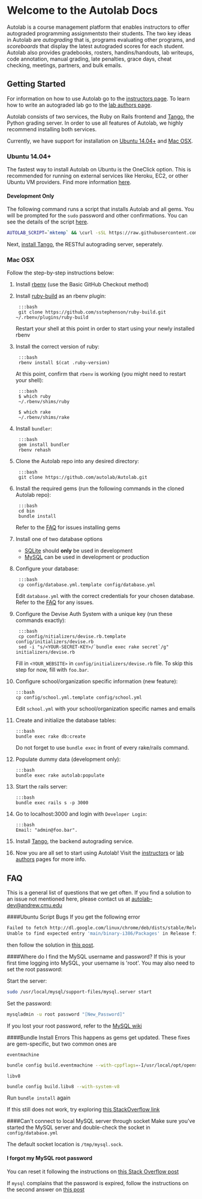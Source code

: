 # Welcome to the Autolab Docs

Autolab is a course management platform that enables instructors to offer autograded programming assignmentsto their students. The two key  ideas in Autolab are *autograding* that is, programs evaluating other programs, and *scoreboards* that display the latest autograded scores for each student. Autolab also provides gradebooks, rosters, handins/handouts, lab writeups, code annotation, manual grading, late penalties, grace days, cheat checking, meetings, partners, and bulk emails.

## Getting Started

For information on how to use Autolab go to the [instructors page](/instructors). To learn how to write an autograded lab go to the [lab authors page](/lab).

Autolab consists of two services, the Ruby on Rails frontend and [Tango](/tango), the Python grading server. In order to use all features of Autolab, we highly recommend installing both services.

Currently, we have support for installation on [Ubuntu 14.04+](#ubuntu-1404) and [Mac OSX](#mac-osx).

### Ubuntu 14.04+

The fastest way to install Autolab on Ubuntu is the OneClick option. This is recommended for running on external services like Heroku, EC2, or other Ubuntu VM providers. Find more information [here](/one-click).

#### Development Only

The following command runs a script that installs Autolab and all gems. You will be prompted for the `sudo` password and other confirmations. You can see the details of the script [here](https://github.com/autolab/Autolab/blob/master/bin/setup.sh).

```bash
AUTOLAB_SCRIPT=`mktemp` && \curl -sSL https://raw.githubusercontent.com/autolab/Autolab/master/bin/setup.sh > $AUTOLAB_SCRIPT && \bash $AUTOLAB_SCRIPT
```

Next, [install Tango](/tango), the RESTful autograding server, seperately.

### Mac OSX

Follow the step-by-step instructions below:

1. Install [rbenv](https://github.com/sstephenson/rbenv) (use the Basic GitHub Checkout method)

2. Install [ruby-build](https://github.com/sstephenson/ruby-build) as an rbenv plugin:
		
		:::bash
        git clone https://github.com/sstephenson/ruby-build.git ~/.rbenv/plugins/ruby-build
   Restart your shell at this point in order to start using your newly installed rbenv
        

3. Install the correct version of ruby:
        
        :::bash
        rbenv install $(cat .ruby-version)
   At this point, confirm that `rbenv` is working (you might need to restart your shell):
        
        :::bash
        $ which ruby
        ~/.rbenv/shims/ruby

        $ which rake
        ~/.rbenv/shims/rake

4. Install `bundler`:
        
        :::bash
        gem install bundler
        rbenv rehash

5. Clone the Autolab repo into any desired directory:
        
        :::bash
        git clone https://github.com/autolab/Autolab.git

6. Install the required gems (run the following commands in the cloned Autolab repo):

        :::bash
        cd bin
        bundle install
   Refer to the [FAQ](#faq) for issues installing gems

7. Install one of two database options

    * [SQLite](https://www.tutorialspoint.com/sqlite/sqlite_installation.htm) should **only** be used in development
    * [MySQL](https://dev.mysql.com/doc/refman/5.7/en/osx-installation-pkg.html) can be used in development or production

8. Configure your database:
      
        :::bash
        cp config/database.yml.template config/database.yml
   Edit `database.yml` with the correct credentials for your chosen database. Refer to the [FAQ](#faq) for any issues.

9. Configure the Devise Auth System with a unique key (run these commands exactly):

        :::bash
        cp config/nitializers/devise.rb.template config/initializers/devise.rb
        sed -i "s/<YOUR-SECRET-KEY>/`bundle exec rake secret`/g" initializers/devise.rb
   Fill in `<YOUR_WEBSITE>` in `config/initializers/devise.rb` file. To skip this step for now, fill with `foo.bar`.

10. Configure school/organization specific information (new feature):
        
        :::bash
        cp config/school.yml.template config/school.yml
    Edit `school.yml` with your school/organization specific names and emails

11. Create and initialize the database tables:

        :::bash
        bundle exec rake db:create
    Do not forget to use `bundle exec` in front of every rake/rails command.

12. Populate dummy data (development only):
        
        :::bash
        bundle exec rake autolab:populate

13. Start the rails server:

        :::bash
        bundle exec rails s -p 3000

14. Go to localhost:3000 and login with `Developer Login`:
      
        :::bash
        Email: "admin@foo.bar".

15. Install [Tango](/tango), the backend autograding service.

16. Now you are all set to start using Autolab! Visit the [instructors](/instructors) or [lab authors](/lab) pages for more info.


## FAQ

This is a general list of questions that we get often. If you find a solution to an issue not mentioned here,
please contact us at <autolab-dev@andrew.cmu.edu>

####Ubuntu Script Bugs
If you get the following error
```bash
Failed to fetch http://dl.google.com/linux/chrome/deb/dists/stable/Release  
Unable to find expected entry 'main/binary-i386/Packages' in Release file (Wrong sources.list entry or malformed file)
``` 
then follow the solution in [this post](http://askubuntu.com/questions/743814/unable-to-find-expected-entry-main-binary-i386-packages-chrome). 

####Where do I find the MySQL username and password?
If this is your first time logging into MySQL, your username is 'root'. You may also need to set the root password:

Start the server:
```bash
sudo /usr/local/mysql/support-files/mysql.server start
```

Set the password:
```bash
mysqladmin -u root password "[New_Password]"
```

If you lost your root password, refer to the [MySQL wiki](http://dev.mysql.com/doc/refman/5.7/en/resetting-permissions.html)

####Bundle Install Errors
This happens as gems get updated. These fixes are gem-specific, but two common ones are

`eventmachine`
```bash
bundle config build.eventmachine --with-cppflags=-I/usr/local/opt/openssl/include
```

`libv8`
```bash
bundle config build.libv8 --with-system-v8
```

Run `bundle install` again

If this still does not work, try exploring [this StackOverflow link](http://stackoverflow.com/questions/23536893/therubyracer-gemextbuilderror-error-failed-to-build-gem-native-extension)

####Can't connect to local MySQL server through socket
Make sure you've started the MySQL server and double-check the socket in `config/database.yml`

The default socket location is `/tmp/mysql.sock`.

#### I forgot my MySQL root password
You can reset it following the instructions on [this Stack Overflow post](http://stackoverflow.com/questions/6474775/setting-the-mysql-root-user-password-on-os-x)

If `mysql` complains that the password is expired, follow the instructions on the second answer on [this post](http://stackoverflow.com/questions/33326065/unable-to-access-mysql-after-it-automatically-generated-a-temporary-password)

